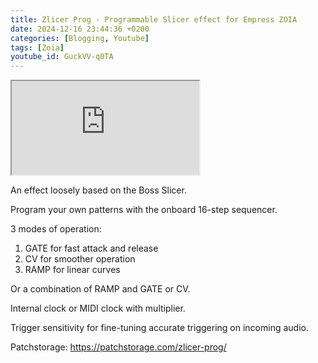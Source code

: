 ```yaml
---
title: Zlicer Prog - Programmable Slicer effect for Empress ZOIA
date: 2024-12-16 23:44:36 +0200
categories: [Blogging, Youtube]
tags: [Zoia]
youtube_id: GuckVV-q0TA
---
```



<div class="embed-responsive embed-responsive-16by9" >
    <iframe class="embed-responsive-item"  src="https://www.youtube.com/embed/{{ page.youtube_id }}"></iframe>
</div>

An effect loosely based on the Boss Slicer.

Program your own patterns with the onboard 16-step sequencer. 

3 modes of operation:
1) GATE for fast attack and release
2) CV for smoother operation
3) RAMP for linear curves

Or a combination of RAMP and GATE or CV.

Internal clock or MIDI clock with multiplier.

Trigger sensitivity for fine-tuning accurate triggering on incoming audio. 

Patchstorage: https://patchstorage.com/zlicer-prog/